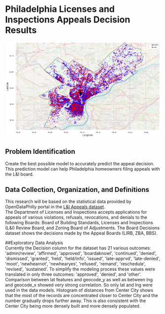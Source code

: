 # Philadelphia Licenses and Inspections Appeals Decision Results
<img src="images/appeal_map.png"/>  

## Problem Identification  
Create the best possible model to accurately predict the appeal decision. This prediction model can help Philadelphia homeowners filing appeals with the L&I board. 

## Data Collection, Organization, and Definitions  
This research will be based on the statistical data provided by OpenDataPhilly portal in the [L&I Appeals dataset](https://www.opendataphilly.org/dataset/license-and-inspections-appeals/resource/b721ad52-9e27-46d2-b494-6bf0ef1c7603).  
The Department of Licenses and Inspections accepts applications for appeals of various violations, refusals, revocations, and denials to the following Boards: Board of Building Standards, Licenses and Inspections (L&I) Review Board, and Zoning Board of Adjustments. The Board Decisions dataset shows the decisions made by the Appeal Boards (LIRB, ZBA, BBS).  

##Exploratory Data Analysis  
Currently the Decision column for the dataset has 21 various outcomes: 'admin/review', 'affirmed', 'approved', 'boardaknowl', 'continued', 'denied', 'dismissed', 'granted', 'held', 'held/info', 'issued', 'late-apprvd', 'late-denied', 'moot', 'newhearnot', 'newhearyes', 'refused', 'remand', 'reschedule', 'revised', 'sustained'. To simplify the modeling process these values were translated in only three outcomes: 'approved', 'denied', and 'other'.  
Comparison between lat features and geocode_y as well as between lng and geocode_x showed very strong correlation. So only lat and lng were used in the data models.
Histogram of distances from Center City shows that the most of the records are concentrated closer to Center City and the number gradually drops further away. This is also consistent with the Center City being more densely built and more densely populated.
